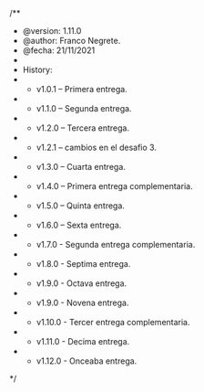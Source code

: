 /**
 * @version: 1.11.0
 * @author: Franco Negrete.
 * @fecha: 21/11/2021
 *
 * History:
 *  - v1.0.1 – Primera entrega.
 *  - v1.1.0 – Segunda entrega.
 *  - v1.2.0 – Tercera entrega.
 *  - v1.2.1 – cambios en el desafio 3.
 *  - v1.3.0 – Cuarta entrega.
 *  - v1.4.0 – Primera entrega complementaria.
 *  - v1.5.0 – Quinta entrega.
 *  - v1.6.0 – Sexta entrega.
 *  - v1.7.0 - Segunda entrega complementaria.
 *  - v1.8.0 - Septima entrega.
 *  - v1.9.0 - Octava entrega.
 *  - v1.9.0 - Novena entrega.
 *  - v1.10.0 - Tercer entrega complementaria.
 *  - v1.11.0 - Decima entrega.
 *  - v1.12.0 - Onceaba entrega. 

 */
